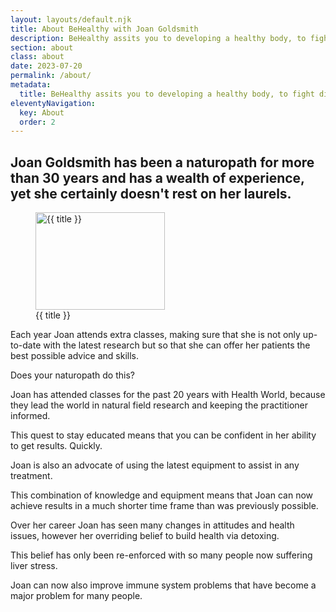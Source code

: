 ```yaml
---
layout: layouts/default.njk
title: About BeHealthy with Joan Goldsmith
description: BeHealthy assits you to developing a healthy body, to fight disease, rather than just treat symptoms of disease.
section: about
class: about
date: 2023-07-20
permalink: /about/
metadata:
  title: BeHealthy assits you to developing a healthy body, to fight disease, rather than just treat symptoms of disease.
eleventyNavigation:
  key: About
  order: 2
---
```




## Joan Goldsmith has been a naturopath for more than 30 years and has a wealth of experience, yet she certainly doesn't rest on her laurels. ## 

<figure class="imageright imgjoan"><img title="{{ title }}" src="/joan-goldsmith.jpg" alt="{{ title }}" width="207px" height="156px">
<figcaption>{{ title }}</figcaption>
</figure>



Each year Joan attends extra classes, making sure that she is not only up-to-date with the latest research but so that she can offer her patients the best possible advice and skills.

Does your naturopath do this?

Joan has attended classes for the past 20 years with Health World, because they lead the world in natural field research and keeping the practitioner informed.

This quest to stay educated means that you can be confident in her ability to get results. Quickly.

Joan is also an advocate of using the latest equipment to assist in any treatment.

This combination of knowledge and equipment means that Joan can now achieve results in a much shorter time frame than was previously possible.

Over her career Joan has seen many changes in attitudes and health issues, however her overriding belief to build health via detoxing.

This belief has only been re-enforced with so many people now suffering liver stress.

Joan can now also improve immune system problems that have become a major problem for many people.


